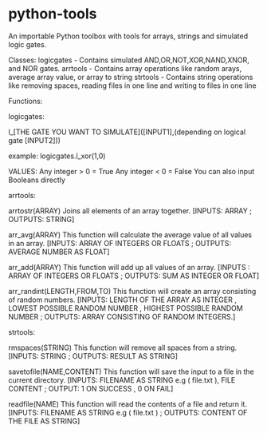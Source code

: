 # python-tools
An importable Python toolbox with tools for arrays, strings and simulated logic gates.

Classes:
logicgates - Contains simulated AND,OR,NOT,XOR,NAND,XNOR, and NOR gates.
arrtools - Contains array operations like random arays, average array value, or array to string
strtools - Contains string operations like removing spaces, reading files in one line and writing to files in one line

Functions:

logicgates:

l_[THE GATE YOU WANT TO SIMULATE]([INPUT1],(depending on logical gate [INPUT2]))

example: logicgates.l_xor(1,0)

VALUES: Any integer > 0 = True
        Any integer < 0 = False
You can also input Booleans directly



arrtools:

arrtostr(ARRAY)
Joins all elements of an array together.  [INPUTS: ARRAY ; OUTPUTS: STRING]

arr_avg(ARRAY)
This function will calculate the average value of all values in an array.  [INPUTS: ARRAY OF INTEGERS OR FLOATS ; OUTPUTS: AVERAGE NUMBER AS FLOAT]

arr_add(ARRAY) 
This function will add up all values of an array.  [INPUTS : ARRAY OF INTEGERS OR FLOATS ; OUTPUTS: SUM AS INTEGER OR FLOAT]

arr_randint(LENGTH,FROM,TO)
This function will create an array consisting of random numbers. [INPUTS: LENGTH OF THE ARRAY AS INTEGER , LOWEST POSSIBLE RANDOM NUMBER , HIGHEST POSSIBLE RANDOM NUMBER ; OUTPUTS: ARRAY CONSISTING OF RANDOM INTEGERS.]



strtools:

rmspaces(STRING)
This function will remove all spaces from a string. [INPUTS: STRING ; OUTPUTS: RESULT AS STRING]

savetofile(NAME,CONTENT)
This function will save the input to a file in the current directory. [INPUTS: FILENAME AS STRING e.g ( file.txt ), FILE CONTENT ; OUTPUT: 1 ON SUCCESS , 0 ON FAIL]

readfile(NAME)
This function will read the contents of a file and return it. [INPUTS: FILENAME AS STRING e.g ( file.txt ) ; OUTPUTS: CONTENT OF THE FILE AS STRING]
